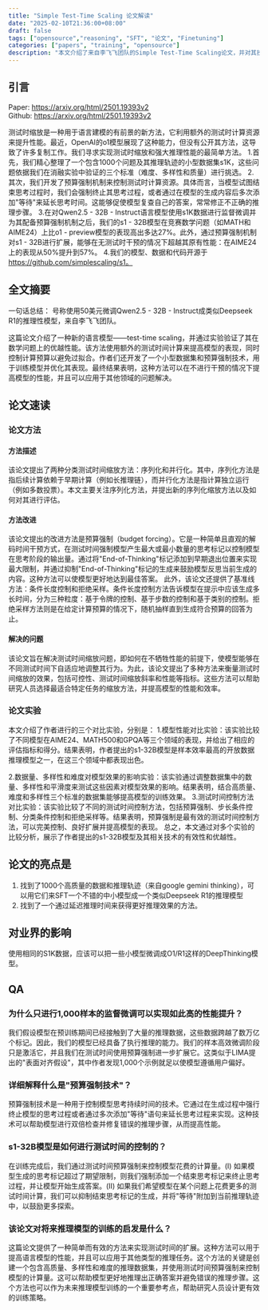 ```yaml
---
title: "Simple Test-Time Scaling 论文解读"
date: "2025-02-10T21:36:00+08:00"
draft: false
tags: ["opensource","reasoning", "SFT", "论文", "Finetuning"]
categories: ["papers", "training", "opensource"]
description: "本文介绍了来自李飞飞团队的Simple Test-Time Scaling论文，并对其技术原理、主要贡献、论文方法、评估结果和局限性进行了详细解读。"
---
```


## 引言

Paper: <https://arxiv.org/html/2501.19393v2>  
Github: <https://arxiv.org/html/2501.19393v2>  

测试时缩放是一种用于语言建模的有前景的新方法，它利用额外的测试时计算资源来提升性能。最近，OpenAI的o1模型展现了这种能力，但没有公开其方法，这导致了许多复制工作。我们寻求实现测试时缩放和强大推理性能的最简单方法。
1.首先，我们精心整理了一个包含1000个问题及其推理轨迹的小型数据集s1K，这些问题依据我们在消融实验中验证的三个标准（难度、多样性和质量）进行挑选。
2.其次，我们开发了预算强制机制来控制测试时计算资源。具体而言，当模型试图结束思考过程时，我们会强制终止其思考过程，或者通过在模型的生成内容后多次添加"等待"来延长思考时间。这能够促使模型复查自己的答案，常常修正不正确的推理步骤。
3.在对Qwen2.5 - 32B - Instruct语言模型使用s1K数据进行监督微调并为其配备预算强制机制之后，我们的s1 - 32B模型在竞赛数学问题（如MATH和AIME24）上比o1 - preview模型的表现高出多达27%。此外，通过预算强制机制对s1 - 32B进行扩展，能够在无测试时干预的情况下超越其原有性能：在AIME24上的表现从50%提升到57%。
4.我们的模型、数据和代码开源于<https://github.com/simplescaling/s1。>

## 全文摘要

一句话总结： 号称使用50美元微调Qwen2.5 - 32B - Instruct成类似Deepseek R1的推理性模型，来自李飞飞团队。

这篇论文介绍了一种新的语言模型——test-time scaling，并通过实验验证了其在数学问题上的优越性能。该方法使用额外的测试时间计算来提高模型的表现，同时控制计算预算以避免过拟合。作者们还开发了一个小型数据集和预算强制技术，用于训练模型并优化其表现。最终结果表明，这种方法可以在不进行干预的情况下提高模型的性能，并且可以应用于其他领域的问题解决。

## 论文速读

### 论文方法

#### 方法描述

该论文提出了两种分类测试时间缩放方法：序列化和并行化。其中，序列化方法是指后续计算依赖于早期计算（例如长推理链），而并行化方法是指计算独立运行（例如多数投票）。本文主要关注序列化方法，并提出新的序列化缩放方法以及如何对其进行评估。

#### 方法改进

该论文提出的改进方法是预算强制（budget forcing）。它是一种简单且直观的解码时间干预方式，在测试时间强制模型产生最大或最小数量的思考标记以控制模型在思考阶段的输出量。通过将"End-of-Thinking"标记添加到早期退出位置来实现最大限制，并通过抑制"End-of-Thinking"标记的生成来鼓励模型反思当前生成的内容。这种方法可以使模型更好地达到最佳答案。
此外，该论文还提供了基准线方法：条件长度控制和拒绝采样。条件长度控制方法告诉模型在提示中应该生成多长时间，分为三种粒度：基于令牌的控制、基于步数的控制和基于类别的控制。拒绝采样方法则是在给定计算预算的情况下，随机抽样直到生成符合预算的回答为止。

#### 解决的问题

该论文旨在解决测试时间缩放问题，即如何在不牺牲性能的前提下，使模型能够在不同测试时间下自适应地调整其行为。为此，该论文提出了多种方法来衡量测试时间缩放的效果，包括可控性、测试时间缩放斜率和性能等指标。这些方法可以帮助研究人员选择最适合特定任务的缩放方法，并提高模型的性能和效率。

### 论文实验

本文介绍了作者进行的三个对比实验，分别是：
1.模型性能对比实验：该实验比较了不同模型在AIME24、MATH500和GPQA等三个领域的表现，并给出了相应的评估指标和得分。结果表明，作者提出的s1-32B模型是样本效率最高的开放数据推理模型之一，在这三个领域中都表现出色。

2.数据量、多样性和难度对模型效果的影响实验：该实验通过调整数据集中的数量、多样性和平滑度来测试这些因素对模型效果的影响。结果表明，结合高质量、难度和多样性三个标准的数据集能够提高模型的训练效果。
3.测试时间控制方法对比实验：该实验比较了不同的测试时间控制方法，包括预算强制、步长条件控制、分类条件控制和拒绝采样等。结果表明，预算强制是最有效的测试时间控制方法，可以完美控制、良好扩展并提高模型的表现。
总之，本文通过对多个实验的比较分析，展示了作者提出的s1-32B模型及其相关技术的有效性和优越性。

## 论文的亮点是

1. 找到了1000个高质量的数据和推理轨迹（来自google gemini thinking），可以用它们来SFT一个不错的中小模型成一个类似Deepseek R1的推理模型
2. 找到了一个通过延迟推理时间来获得更好推理效果的方法。

## 对业界的影响

使用相同的S1K数据，应该可以把一些小模型微调成O1/R1这样的DeepThinking模型。

## QA

### 为什么只进行1,000样本的监督微调可以实现如此高的性能提升？

我们假设模型在预训练期间已经接触到了大量的推理数据，这些数据跨越了数万亿个标记。因此，我们的模型已经具备了执行推理的能力。我们的样本高效微调阶段只是激活它，并且我们在测试时间使用预算强制进一步扩展它。这类似于LIMA提出的"表面对齐假设"，其中作者发现1,000个示例就足以使模型遵循用户偏好。

### 详细解释什么是"预算强制技术"？

预算强制技术是一种用于控制模型思考持续时间的技术。它通过在生成过程中强行终止模型的思考过程或者通过多次添加"等待"语句来延长思考过程来实现。这种技术可以帮助模型进行双倍检查并修复错误的推理步骤，从而提高性能。

### s1-32B模型是如何进行测试时间的控制的？

在训练完成后，我们通过测试时间预算强制来控制模型花费的计算量。(I) 如果模型生成的思考标记超过了期望限制，则我们强制添加一个结束思考标记来终止思考过程，并让模型开始生成答案。(II) 如果我们希望模型在某个问题上花费更多的测试时间计算，我们可以抑制结束思考标记的生成，并将"等待"附加到当前推理轨迹中，以鼓励更多探索。

### 该论文对将来推理模型的训练的启发是什么？

这篇论文提供了一种简单而有效的方法来实现测试时间的扩展。这种方法可以用于提高语言模型的性能，并且可以应用于其他类型的推理任务。这个方法的关键是创建一个包含高质量、多样性和难度的推理数据集，并使用测试时间预算强制来控制模型的计算量。这可以帮助模型更好地推理出正确答案并避免错误的推理步骤。这个方法也可以作为未来推理模型训练的一个重要参考点，帮助研究人员设计更有效的训练策略。
